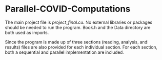 # Parallel-COVID-Computations
The main project file is _project_final.cu_. 
No external libraries or packages should be needed to run the program. Book.h and the Data directory are both used as imports.

Since the program is made up of three sections (reading, analysis, and results) files are also provided for each individual section. 
For each section, both a sequential and parallel implementation are included.
